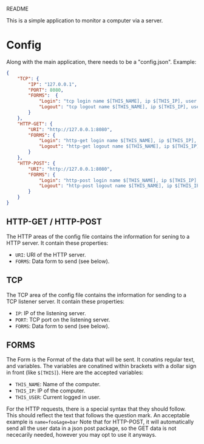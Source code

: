 README

This is a simple application to monitor a computer via a server. 

# Config

Along with the main application, there needs to be a "config.json". 
Example: 
```json
{
    "TCP": {
        "IP": "127.0.0.1",
        "PORT": 8080,
        "FORMS":  {
            "Login": "tcp login name $[THIS_NAME], ip $[THIS_IP], user $[THIS_USER]",
            "Logout": "tcp logout name $[THIS_NAME], ip $[THIS_IP], user $[THIS_USER]"
        }
    },
    "HTTP-GET": {
        "URI": "http://127.0.0.1:8080",
        "FORMS": {
            "Login": "http-get login name $[THIS_NAME], ip $[THIS_IP], user $[THIS_USER]",
            "Logout": "http-get logout name $[THIS_NAME], ip $[THIS_IP], user $[THIS_USER]"
        }
    },
    "HTTP-POST": {
        "URI": "http://127.0.0.1:8080",
        "FORMS": {
            "Login": "http-post login name $[THIS_NAME], ip $[THIS_IP], user $[THIS_USER]",
            "Logout": "http-post logout name $[THIS_NAME], ip $[THIS_IP], user $[THIS_USER]"
        }
    }
}
```

## HTTP-GET / HTTP-POST

The HTTP areas of the config file contains the information for sening to a HTTP server. 
It contain these properties: 

* `URI`: URI of the HTTP server.
* `FORMS`: Data form to send (see below).

## TCP

The TCP area of the config file contains the information for sending to a TCP listener server. 
It contain these properties: 

* `IP`: IP of the listening server.
* `PORT`: TCP port on the listening server.
* `FORMS`: Data form to send (see below).

## FORMS

The Form is the Format of the data that will be sent. It conatins regular text, and variables.
The variables are conatined within brackets with a dollar sign in front (like `$[THIS]`). 
Here are the accepted variables: 

* `THIS_NAME`: Name of the computer.
* `THIS_IP`: IP of the computer.
* `THIS_USER`: Current logged in user.

For the HTTP requests, there is a special syntax that they should follow. 
This should reflect the text that follows the question mark. 
An acceptable example is `name=foo&age=bar` 
Note that for HTTP-POST, it will automatically send all the user data in a json post package, 
so the GET data is not nececarily needed, however you may opt to use it anyways.